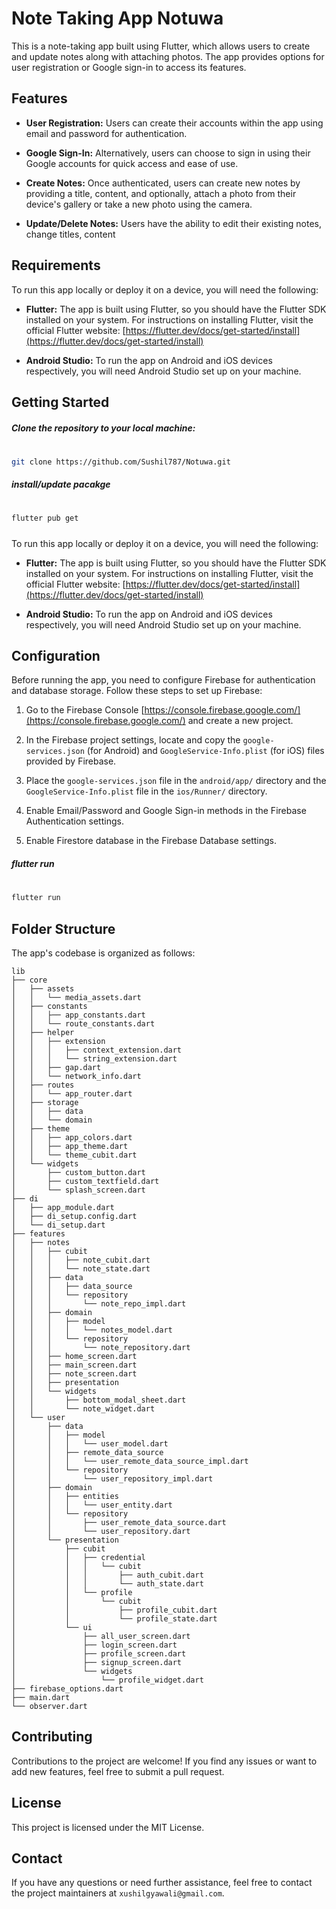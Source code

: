 # Note Taking App Notuwa

This is a note-taking app built using Flutter, which allows users to create and update notes along with attaching photos. The app provides options for user registration or Google sign-in to access its features.

## Features

- **User Registration:** Users can create their accounts within the app using email and password for authentication.

- **Google Sign-In:** Alternatively, users can choose to sign in using their Google accounts for quick access and ease of use.

- **Create Notes:** Once authenticated, users can create new notes by providing a title, content, and optionally, attach a photo from their device's gallery or take a new photo using the camera.

- **Update/Delete Notes:** Users have the ability to edit their existing notes, change titles, content

## Requirements

To run this app locally or deploy it on a device, you will need the following:

- **Flutter:** The app is built using Flutter, so you should have the Flutter SDK installed on your system. For instructions on installing Flutter, visit the official Flutter website: [https://flutter.dev/docs/get-started/install](https://flutter.dev/docs/get-started/install)

- **Android Studio:** To run the app on Android and iOS devices respectively, you will need Android Studio set up on your machine.

## Getting Started

##### **Clone the repository** to your local machine:
#
```bash 
git clone https://github.com/Sushil787/Notuwa.git
```
##### install/update pacakge
#
``` bash 
flutter pub get
```
##### 


To run this app locally or deploy it on a device, you will need the following:

- **Flutter:** The app is built using Flutter, so you should have the Flutter SDK installed on your system. For instructions on installing Flutter, visit the official Flutter website: [https://flutter.dev/docs/get-started/install](https://flutter.dev/docs/get-started/install)

- **Android Studio:** To run the app on Android and iOS devices respectively, you will need Android Studio set up on your machine.


## Configuration

Before running the app, you need to configure Firebase for authentication and database storage. Follow these steps to set up Firebase:

1. Go to the Firebase Console [https://console.firebase.google.com/](https://console.firebase.google.com/) and create a new project.

2. In the Firebase project settings, locate and copy the `google-services.json` (for Android) and `GoogleService-Info.plist` (for iOS) files provided by Firebase.

3. Place the `google-services.json` file in the `android/app/` directory and the `GoogleService-Info.plist` file in the `ios/Runner/` directory.

4. Enable Email/Password and Google Sign-in methods in the Firebase Authentication settings.

5. Enable Firestore database in the Firebase Database settings.



##### flutter run
#
``` bash 
flutter run
```

## Folder Structure

The app's codebase is organized as follows:
```
lib
├── core
│   ├── assets
│   │   └── media_assets.dart
│   ├── constants
│   │   ├── app_constants.dart
│   │   └── route_constants.dart
│   ├── helper
│   │   ├── extension
│   │   │   ├── context_extension.dart
│   │   │   └── string_extension.dart
│   │   ├── gap.dart
│   │   └── network_info.dart
│   ├── routes
│   │   └── app_router.dart
│   ├── storage
│   │   ├── data
│   │   └── domain
│   ├── theme
│   │   ├── app_colors.dart
│   │   ├── app_theme.dart
│   │   └── theme_cubit.dart
│   └── widgets
│       ├── custom_button.dart
│       ├── custom_textfield.dart
│       └── splash_screen.dart
├── di
│   ├── app_module.dart
│   ├── di_setup.config.dart
│   └── di_setup.dart
├── features
│   ├── notes
│   │   ├── cubit
│   │   │   ├── note_cubit.dart
│   │   │   └── note_state.dart
│   │   ├── data
│   │   │   ├── data_source
│   │   │   └── repository
│   │   │       └── note_repo_impl.dart
│   │   ├── domain
│   │   │   ├── model
│   │   │   │   └── notes_model.dart
│   │   │   └── repository
│   │   │       └── note_repository.dart
│   │   ├── home_screen.dart
│   │   ├── main_screen.dart
│   │   ├── note_screen.dart
│   │   ├── presentation
│   │   └── widgets
│   │       ├── bottom_modal_sheet.dart
│   │       └── note_widget.dart
│   └── user
│       ├── data
│       │   ├── model
│       │   │   └── user_model.dart
│       │   ├── remote_data_source
│       │   │   └── user_remote_data_source_impl.dart
│       │   └── repository
│       │       └── user_repository_impl.dart
│       ├── domain
│       │   ├── entities
│       │   │   └── user_entity.dart
│       │   └── repository
│       │       ├── user_remote_data_source.dart
│       │       └── user_repository.dart
│       └── presentation
│           ├── cubit
│           │   ├── credential
│           │   │   └── cubit
│           │   │       ├── auth_cubit.dart
│           │   │       └── auth_state.dart
│           │   └── profile
│           │       └── cubit
│           │           ├── profile_cubit.dart
│           │           └── profile_state.dart
│           └── ui
│               ├── all_user_screen.dart
│               ├── login_screen.dart
│               ├── profile_screen.dart
│               ├── signup_screen.dart
│               └── widgets
│                   └── profile_widget.dart
├── firebase_options.dart
├── main.dart
└── observer.dart
```



## Contributing

Contributions to the project are welcome! If you find any issues or want to add new features, feel free to submit a pull request.

## License

This project is licensed under the MIT License.

## Contact

If you have any questions or need further assistance, feel free to contact the project maintainers at `xushilgyawali@gmail.com`.




